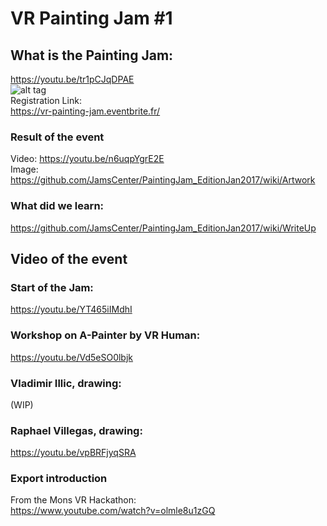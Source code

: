 # VR Painting Jam #1

## What is the Painting Jam:
https://youtu.be/tr1pCJqDPAE  
![alt tag](https://github.com/JamsCenter/PaintingJam_EditionJan2017/r/DisplayPaintingJamFirstEdition.jpg)  
Registration Link:  
https://vr-painting-jam.eventbrite.fr/

### Result of the event
Video: https://youtu.be/n6uqpYgrE2E  
Image: https://github.com/JamsCenter/PaintingJam_EditionJan2017/wiki/Artwork

### What did we learn:
https://github.com/JamsCenter/PaintingJam_EditionJan2017/wiki/WriteUp

## Video of the event

### Start of the Jam:
https://youtu.be/YT465iIMdhI

### Workshop on A-Painter by VR Human:
https://youtu.be/Vd5eSO0lbjk

### Vladimir Illic, drawing:
(WIP)
### Raphael Villegas, drawing:
https://youtu.be/vpBRFjyqSRA



### Export introduction
From the Mons VR Hackathon:  
https://www.youtube.com/watch?v=olmle8u1zGQ
